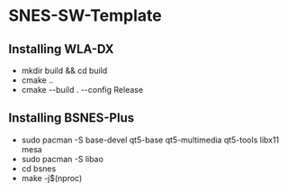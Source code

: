 # SNES-SW-Template

## Installing WLA-DX
- mkdir build && cd build
- cmake ..
- cmake --build . --config Release

## Installing BSNES-Plus
- sudo pacman -S base-devel qt5-base qt5-multimedia qt5-tools libx11 mesa
- sudo pacman -S libao
- cd bsnes
- make -j$(nproc)

